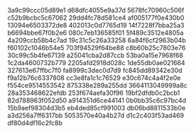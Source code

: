 3a9c99ccc05d89e1
d68dfc4055e9a37d
5678fc70960c506f
c52b9bcbc5c67062
29dd4fc78d581ce4
af005177f0e430b0
13094e6503372de8
402013c0d7765d19
14f7228f7bba25a3
b6694bbe67f0b2e6
080c7eb136585f01
5f489c3512e4805a
4a209ccb58b4c7ad
19c31c5c26a33258
6a84f6cf2963b04b
f60102c1046b54e5
703f94529f64be88
c8b60b25c7803e76
30c99c5b4fe67139
a25041cba2d87ccb
53ba0a15e7968f68
1c2da4600732b779
2205afd2918d028c
1de55db0ae021664
327613e67ffbc7f0
fa8999c3dec0d7d9
fc845dd89342e30d
f9a12b76c6337808
cc3e8fa1c1c76529
e30c674c4a4f2e0e
f554ce9514553542
875338e289a255dd
3664113049999a8c
28a353468622efdb
253f674aefa30f96
19bf2dfdb0c2bcb1
82d788963f052d50
a914351d6ce44141
0b0bb35c6c97bc4d
15b9aef98304d3b5
eb4ded85cf991003
db06bd8811533b0e
a3d256a7ff6317bb
5053570e40a4b27d
d1c2c403f53ad469
df80d4df16c2fc8b
